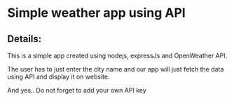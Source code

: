 # Simple weather app using API

## Details:

This is a simple app created using nodejs, expressJs and OpenWeather API.

The user has to just enter the city name and our app will just fetch the data using API and display it on website.

And yes.. Do not forget to add your own API key
